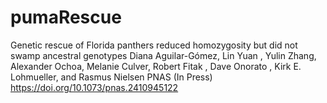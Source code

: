 # pumaRescue

Genetic rescue of Florida panthers reduced homozygosity but did not swamp ancestral genotypes
Diana Aguilar-Gómez, Lin Yuan , Yulin Zhang, Alexander Ochoa, Melanie Culver, Robert Fitak , Dave Onorato , Kirk E. Lohmueller, and Rasmus Nielsen
PNAS (In Press)
https://doi.org/10.1073/pnas.2410945122
